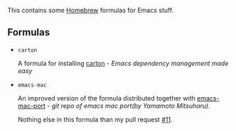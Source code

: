 This contains some [Homebrew](https://github.com/mxcl/homebrew)
formulas for Emacs stuff.

## Formulas

 * `carton`
 
   A formula for installing [carton](https://github.com/rejeep/carton) - _Emacs dependency management made easy_
   
 * `emacs-mac`
 
   An improved version of the formula distributed together with
   [emacs-mac-port](https://github.com/railwaycat/emacs-mac-port) -
   _git repo of emacs mac port(by Yamamoto Mitsuharu)_.
   
   Nothing else in this formula than my pull request [#11](https://github.com/railwaycat/emacs-mac-port/pull/11).
